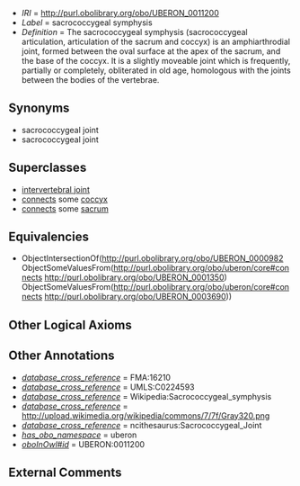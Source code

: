  * *IRI* = http://purl.obolibrary.org/obo/UBERON_0011200
 * *Label* = sacrococcygeal symphysis
 * *Definition* = The sacrococcygeal symphysis (sacrococcygeal articulation, articulation of the sacrum and coccyx) is an amphiarthrodial joint, formed between the oval surface at the apex of the sacrum, and the base of the coccyx. It is a slightly moveable joint which is frequently, partially or completely, obliterated in old age, homologous with the joints between the bodies of the vertebrae.

## Synonyms

 * sacrococcygeal joint
 * sacrococcygeal joint

## Superclasses

 * [intervertebral joint](../../UBERON/68/UBERON_0001468.md)
 * [connects](../../ts/core#connects.md) some [coccyx](../../UBERON/50/UBERON_0001350.md)
 * [connects](../../ts/core#connects.md) some [sacrum](../../UBERON/90/UBERON_0003690.md)

## Equivalencies

 * ObjectIntersectionOf(<http://purl.obolibrary.org/obo/UBERON_0000982> ObjectSomeValuesFrom(<http://purl.obolibrary.org/obo/uberon/core#connects> <http://purl.obolibrary.org/obo/UBERON_0001350>) ObjectSomeValuesFrom(<http://purl.obolibrary.org/obo/uberon/core#connects> <http://purl.obolibrary.org/obo/UBERON_0003690>))

## Other Logical Axioms


## Other Annotations

 * *[database_cross_reference](../../ef/oboInOwl#hasDbXref.md)* = FMA:16210
 * *[database_cross_reference](../../ef/oboInOwl#hasDbXref.md)* = UMLS:C0224593
 * *[database_cross_reference](../../ef/oboInOwl#hasDbXref.md)* = Wikipedia:Sacrococcygeal_symphysis
 * *[database_cross_reference](../../ef/oboInOwl#hasDbXref.md)* = http://upload.wikimedia.org/wikipedia/commons/7/7f/Gray320.png
 * *[database_cross_reference](../../ef/oboInOwl#hasDbXref.md)* = ncithesaurus:Sacrococcygeal_Joint
 * *[has_obo_namespace](../../ce/oboInOwl#hasOBONamespace.md)* = uberon
 * *[oboInOwl#id](../../id/oboInOwl#id.md)* = UBERON:0011200

## External Comments

